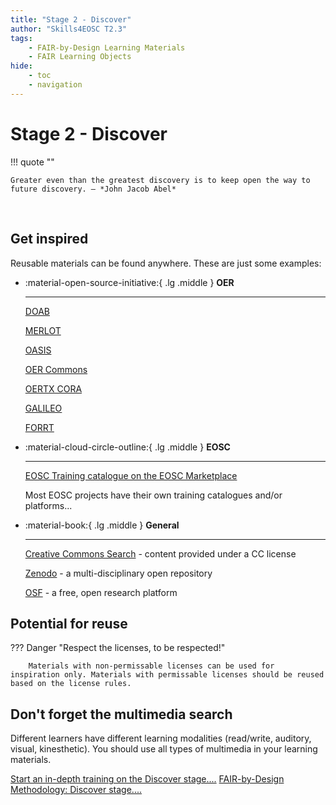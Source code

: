 ```yaml
---
title: "Stage 2 - Discover"
author: "Skills4EOSC T2.3"
tags: 
    - FAIR-by-Design Learning Materials
    - FAIR Learning Objects
hide:
    - toc
    - navigation
---
```


# Stage 2 - Discover

!!! quote ""

    Greater even than the greatest discovery is to keep open the way to future discovery. – *John Jacob Abel​*

​
## Get inspired

Reusable materials can be found anywhere. These are just some examples:

<div class="grid cards" markdown>

-   :material-open-source-initiative:{ .lg .middle } __OER__

    ---

    [DOAB](https://directory.doabooks.org/)

    [MERLOT](https://www.merlot.org/merlot/index.htm)
    
    [OASIS](https://oasis.geneseo.edu/index.php)
    
    [OER Commons](https://www.oercommons.org/)
    
    [OERTX CORA](https://www.projectcora.org/)
    
    [GALILEO](https://oer.galileo.usg.edu/)
    
    [FORRT](https://forrt.org/)

-   :material-cloud-circle-outline:{ .lg .middle } __EOSC__

    ---

    [EOSC Training catalogue on the EOSC Marketplace](https://search.marketplace.eosc-portal.eu/search/training?q=*)
    
    Most EOSC projects have their own training catalogues and/or platforms...
    

-   :material-book:{ .lg .middle } __General__

    ---

    [Creative Commons Search](https://search.creativecommons.org/) - content provided under a CC license

    [Zenodo](https://zenodo.org/) - a multi-disciplinary open repository

    [OSF](https://osf.io/) - a free, open research platform
    

</div>

## Potential for reuse

??? Danger "Respect the licenses, to be respected!​"

        Materials with non-permissable licenses can be used for inspiration only. Materials with permissable licenses should be reused based on the license rules.



## Don't forget the multimedia search

Different learners have different learning modalities (read/write, auditory, visual, kinesthetic). You should use all types of multimedia in your learning materials.

<a href="https://fair-by-design-methodology.github.io/FAIR-by-Design_ToT/latest/Stage%202%20%E2%80%93%20Discover/03-Existing%20learning%20materials/03-Existing%20learning%20materials/" class="btn btn-dark text-white btn-lg btn-block">Start an in-depth training on the Discover stage....</a>
<a href="https://fair-by-design-methodology.github.io/FAIR-by-Design_Book/4%20-%20FAIR-by-design%20learning%20materials%20creation/4.1%20-%20Workflow%20stages%20description/412-discover/" class="btn btn-dark text-white btn-lg btn-block">FAIR-by-Design Methodology: Discover stage....</a>